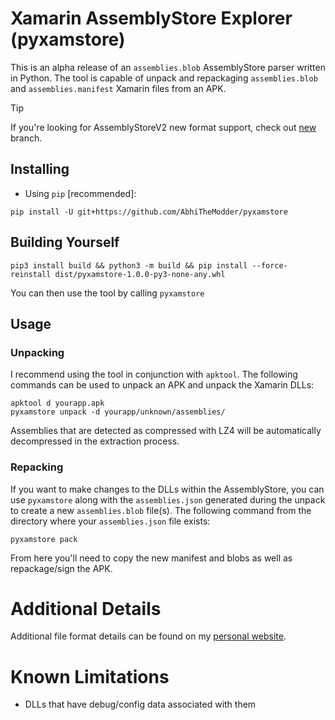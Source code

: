 # Xamarin AssemblyStore Explorer (pyxamstore)
This is an alpha release of an `assemblies.blob` AssemblyStore parser written in Python. The tool is capable of unpack and repackaging `assemblies.blob` and `assemblies.manifest` Xamarin files from an APK.

> [!TIP]
> If you're looking for AssemblyStoreV2 new format support, check out [new](https://github.com/AbhiTheModder/pyxamstore/tree/new) branch.

## Installing
- Using `pip` [recommended]:
```shell
pip install -U git+https://github.com/AbhiTheModder/pyxamstore
```

## Building Yourself
```shell
pip3 install build && python3 -m build && pip install --force-reinstall dist/pyxamstore-1.0.0-py3-none-any.whl
```

You can then use the tool by calling `pyxamstore`

## Usage
### Unpacking
I recommend using the tool in conjunction with `apktool`. The following commands can be used to unpack an APK and unpack the Xamarin DLLs:

    apktool d yourapp.apk
    pyxamstore unpack -d yourapp/unknown/assemblies/

Assemblies that are detected as compressed with LZ4 will be automatically decompressed in the extraction process.

### Repacking
If you want to make changes to the DLLs within the AssemblyStore, you can use `pyxamstore` along with the `assemblies.json` generated during the unpack to create a new `assemblies.blob` file(s). The following command from the directory where your `assemblies.json` file exists:

    pyxamstore pack

From here you'll need to copy the new manifest and blobs as well as repackage/sign the APK.

# Additional Details
Additional file format details can be found on my [personal website](https://www.thecobraden.com/posts/unpacking_xamarin_assembly_stores/).

# Known Limitations
* DLLs that have debug/config data associated with them
